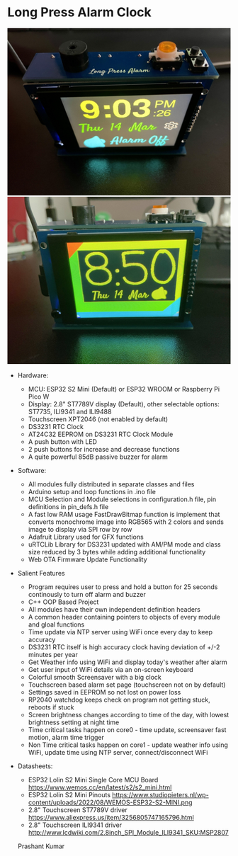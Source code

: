 # Long Press Alarm Clock

![Alt text](resources/image_main.JPG?raw=true "Main Page")
![Alt text](resources/image_screensaver.JPG?raw=true "Screensaver Page")

- Hardware:
  - MCU: ESP32 S2 Mini (Default) or ESP32 WROOM or Raspberry Pi Pico W
  - Display: 2.8" ST7789V display (Default), other selectable options: ST7735, ILI9341 and ILI9488
  - Touchscreen XPT2046 (not enabled by default)
  - DS3231 RTC Clock
  - AT24C32 EEPROM on DS3231 RTC Clock Module
  - A push button with LED
  - 2 push buttons for increase and decrease functions
  - A quite powerful 85dB passive buzzer for alarm


- Software:
  - All modules fully distributed in separate classes and files
  - Arduino setup and loop functions in .ino file
  - MCU Selection and Module selections in configuration.h file, pin definitions in pin_defs.h file
  - A fast low RAM usage FastDrawBitmap function is implement that converts monochrome image into RGB565 with 2 colors and sends image to display via SPI row by row
  - Adafruit Library used for GFX functions
  - uRTCLib Library for DS3231 updated with AM/PM mode and class size reduced by 3 bytes while adding additional functionality
  - Web OTA Firmware Update Functionality


- Salient Features
  - Program requires user to press and hold a button for 25 seconds continously to turn off alarm and buzzer
  - C++ OOP Based Project
  - All modules have their own independent definition headers
  - A common header containing pointers to objects of every module and gloal functions
  - Time update via NTP server using WiFi once every day to keep accuracy
  - DS3231 RTC itself is high accuracy clock having deviation of +/-2 minutes per year
  - Get Weather info using WiFi and display today's weather after alarm
  - Get user input of WiFi details via an on-screen keyboard
  - Colorful smooth Screensaver with a big clock
  - Touchscreen based alarm set page (touchscreen not on by default)
  - Settings saved in EEPROM so not lost on power loss
  - RP2040 watchdog keeps check on program not getting stuck, reboots if stuck
  - Screen brightness changes according to time of the day, with lowest brightness setting at night time
  - Time critical tasks happen on core0 - time update, screensaver fast motion, alarm time trigger
  - Non Time critical tasks happen on core1 - update weather info using WiFi, update time using NTP server, connect/disconnect WiFi


- Datasheets:
  - ESP32 Lolin S2 Mini Single Core MCU Board https://www.wemos.cc/en/latest/s2/s2_mini.html
  - ESP32 Lolin S2 Mini Pinouts https://www.studiopieters.nl/wp-content/uploads/2022/08/WEMOS-ESP32-S2-MINI.png
  - 2.8" Touchscreen ST7789V driver https://www.aliexpress.us/item/3256805747165796.html
  - 2.8" Touchscreen ILI9341 driver http://www.lcdwiki.com/2.8inch_SPI_Module_ILI9341_SKU:MSP2807


  Prashant Kumar